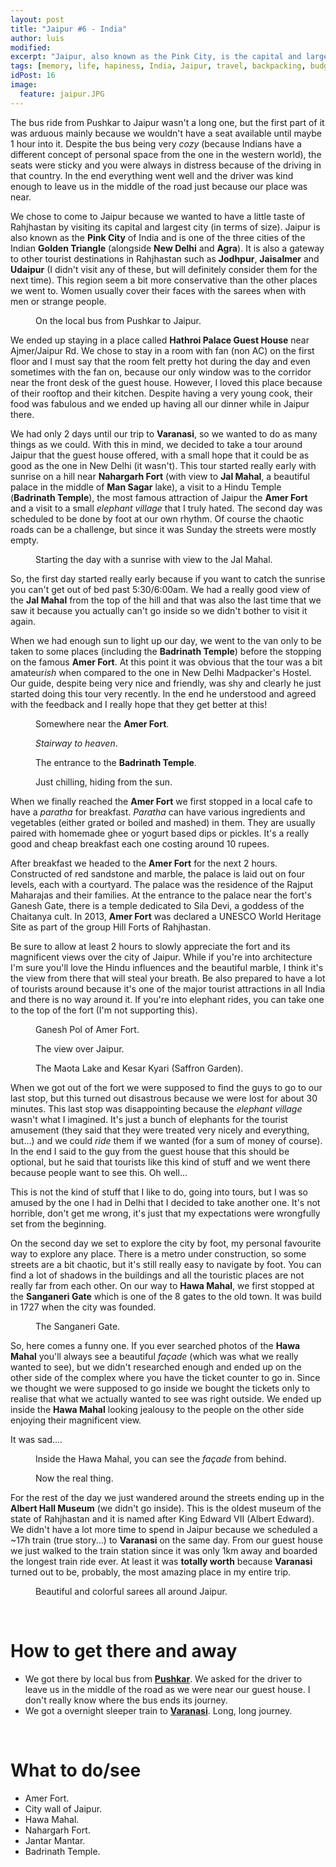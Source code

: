 ```yaml
---
layout: post
title: "Jaipur #6 - India"
author: luis
modified:
excerpt: "Jaipur, also known as the Pink City, is the capital and largest city (in size) of the Indian state of Rahjhastan in Northern India."
tags: [memory, life, hapiness, India, Jaipur, travel, backpacking, budget, asia]
idPost: 16
image:
  feature: jaipur.JPG
---
```


The bus ride from Pushkar to Jaipur wasn't a long one, but the first part of it was arduous mainly because we wouldn't have a seat available until maybe 1 hour into it. Despite the bus being very <i>cozy</i> (because Indians have a different concept of personal space from the one in the western world), the seats were sticky and you were always in distress because of the driving in that country. In the end everything went well and the driver was kind enough to leave us in the middle of the road just because our place was near.

We chose to come to Jaipur because we wanted to have a little taste of Rahjhastan by visiting its capital and largest city (in terms of size). Jaipur is also known as the <b>Pink City</b> of India and is one of the three cities of the Indian <b>Golden Triangle</b> (alongside <b>New Delhi</b> and <b>Agra</b>). It is also a gateway to other tourist destinations in Rahjhastan such as <b>Jodhpur</b>, <b>Jaisalmer</b> and <b>Udaipur</b> (I didn't visit any of these, but will definitely consider them for the next time). This region seem a bit more conservative than the other places we went to. Women usually cover their faces with the sarees when with men or strange people.

<figure>
	<a href="../images/india/Jaipur/jaipur1.JPG"><img src="../images/blank.JPG" alt="" data-echo="../images/india/Jaipur/jaipur1.JPG"></a>
	<figcaption>On the local bus from Pushkar to Jaipur.</figcaption>
</figure>

We ended up staying in a place called <b>Hathroi Palace Guest House</b> near Ajmer/Jaipur Rd. We chose to stay in a room with fan (non AC) on the first floor and I must say that the room felt pretty hot during the day and even sometimes with the fan on, because our only window was to the corridor near the front desk of the guest house. However, I loved this place because of their rooftop and their kitchen. Despite having a very young cook, their food was fabulous and we ended up having all our dinner while in Jaipur there.

We had only 2 days until our trip to <b>Varanasi</b>, so we wanted to do as many things as we could. With this in mind, we decided to take a tour around Jaipur that the guest house offered, with a small hope that it could be as good as the one in New Delhi (it wasn't). This tour started really early with sunrise on a hill near <b>Nahargarh Fort</b> (with view to <b>Jal Mahal</b>, a beautiful palace in the middle of <b>Man Sagar</b> lake), a visit to a Hindu Temple (<b>Badrinath Temple</b>), the most famous attraction of Jaipur the <b>Amer Fort</b> and a visit to a small <i>elephant village</i> that I truly hated. The second day was scheduled to be done by foot at our own rhythm. Of course the chaotic roads can be a challenge, but since it was Sunday the streets were mostly empty.

<figure>
	<a href="../images/india/Jaipur/jaipur2.JPG"><img src="../images/blank.JPG" alt="" data-echo="../images/india/Jaipur/jaipur2.JPG"></a>
	<figcaption>Starting the day with a sunrise with view to the Jal Mahal.</figcaption>
</figure>

So, the first day started really early because if you want to catch the sunrise you can't get out of bed past 5:30/6:00am. We had a really good view of the <b>Jal Mahal</b> from the top of the hill and that was also the last time that we saw it because you actually can't go inside so we didn't bother to visit it again.

When we had enough sun to light up our day, we went to the van only to be taken to some places (including the <b>Badrinath Temple</b>) before the stopping on the famous <b>Amer Fort</b>. At this point it was obvious that the tour was a bit amateur<i>ish</i> when compared to the one in New Delhi Madpacker's Hostel. Our guide, despite being very nice and friendly, was shy and clearly he just started doing this tour very recently. In the end he understood and agreed with the feedback and I really hope that they get better at this!

<figure>
	<a href="../images/india/Jaipur/jaipur3.JPG"><img src="../images/blank.JPG" alt="" data-echo="../images/india/Jaipur/jaipur3.JPG"></a>
	<figcaption>Somewhere near the <b>Amer Fort</b>.</figcaption>
</figure>

<figure>
	<a href="../images/india/Jaipur/jaipur4.JPG"><img src="../images/blank.JPG" alt="" data-echo="../images/india/Jaipur/jaipur4.JPG"></a>
	<figcaption><i>Stairway to heaven</i>.</figcaption>
</figure>

<figure>
	<a href="../images/india/Jaipur/jaipur5.JPG"><img src="../images/blank.JPG" alt="" data-echo="../images/india/Jaipur/jaipur5.JPG"></a>
	<figcaption>The entrance to the <b>Badrinath Temple</b>.</figcaption>
</figure>

<figure>
	<a href="../images/india/Jaipur/jaipur6.JPG"><img src="../images/blank.JPG" alt="" data-echo="../images/india/Jaipur/jaipur6.JPG"></a>
	<figcaption>Just chilling, hiding from the sun.</figcaption>
</figure>

When we finally reached the <b>Amer Fort</b> we first stopped in a local cafe to have a <i>paratha</i> for breakfast. <i>Paratha</i> can have various ingredients and vegetables (either grated or boiled and mashed) in them. They are usually paired with homemade ghee or yogurt based dips or pickles. It's a really good and cheap breakfast each one costing around 10 rupees.

After breakfast we headed to the <b>Amer Fort</b> for the next 2 hours. Constructed of red sandstone and marble, the palace is laid out on four levels, each with a courtyard. The palace was the residence of the Rajput Maharajas and their families. At the entrance to the palace near the fort's Ganesh Gate, there is a temple dedicated to Sila Devi, a goddess of the Chaitanya cult. In 2013, <b>Amer Fort</b> was declared a UNESCO World Heritage Site as part of the group Hill Forts of Rahjhastan.

Be sure to allow at least 2 hours to slowly appreciate the fort and its magnificent views over the city of Jaipur. While if you're into architecture I'm sure you'll love the Hindu influences and the beautiful marble, I think it's the view from there that will steal your breath. Be also prepared to have a lot of tourists around because it's one of the major tourist attractions in all India and there is no way around it. If you're into elephant rides, you can take one to the top of the fort (I'm not supporting this).

<figure>
	<a href="../images/india/Jaipur/jaipur7.JPG"><img src="../images/blank.JPG" alt="" data-echo="../images/india/Jaipur/jaipur7.JPG"></a>
	<figcaption>Ganesh Pol of Amer Fort.</figcaption>
</figure>

<figure>
	<a href="../images/india/Jaipur/jaipur8.JPG"><img src="../images/blank.JPG" alt="" data-echo="../images/india/Jaipur/jaipur8.JPG"></a>
	<figcaption>The view over Jaipur.</figcaption>
</figure>

<figure>
	<a href="../images/india/Jaipur/jaipur9.JPG"><img src="../images/blank.JPG" alt="" data-echo="../images/india/Jaipur/jaipur9.JPG"></a>
	<figcaption>The Maota Lake and Kesar Kyari (Saffron Garden).</figcaption>
</figure>

When we got out of the fort we were supposed to find the guys to go to our last stop, but this turned out disastrous because we were lost for about 30 minutes. This last stop was disappointing because the <i>elephant village</i> wasn't what I imagined. It's just a bunch of elephants for the tourist amusement (they said that they were treated very nicely and everything, but...) and we could <i>ride</i> them if we wanted (for a sum of money of course). In the end I said to the guy from the guest house that this should be optional, but he said that tourists like this kind of stuff and we went there because people want to see this. Oh well...

This is not the kind of stuff that I like to do, going into tours, but I was so amused by the one I had in Delhi that I decided to take another one. It's not horrible, don't get me wrong, it's just that my expectations were wrongfully set from the beginning.

On the second day we set to explore the city by foot, my personal favourite way to explore any place. There is a metro under construction, so some streets are a bit chaotic, but it's still really easy to navigate by foot. You can find a lot of shadows in the buildings and all the touristic places are not really far from each other. On our way to <b>Hawa Mahal</b>, we first stopped at the <b>Sanganeri Gate</b> which is one of the 8 gates to the old town. It was build in 1727 when the city was founded.

<figure>
	<a href="../images/india/Jaipur/jaipur10.JPG"><img src="../images/blank.JPG" alt="" data-echo="../images/india/Jaipur/jaipur10.JPG"></a>
	<figcaption>The Sanganeri Gate.</figcaption>
</figure>

So, here comes a funny one. If you ever searched photos of the <b>Hawa Mahal</b> you'll always see a beautiful <i>façade</i> (which was what we really wanted to see), but we didn't researched enough and ended up on the other side of the complex where you have the ticket counter to go in. Since we thought we were supposed to go inside we bought the tickets only to realise that what we actually wanted to see was right outside. We ended up inside the <b>Hawa Mahal</b> looking jealousy to the people on the other side enjoying their magnificent view.

It was sad....

<figure>
	<a href="../images/india/Jaipur/jaipur11.JPG"><img src="../images/blank.JPG" alt="" data-echo="../images/india/Jaipur/jaipur11.JPG"></a>
	<figcaption>Inside the Hawa Mahal, you can see the <i>façade</i> from behind.</figcaption>
</figure>

<figure>
	<a href="../images/india/Jaipur/jaipur12.JPG"><img src="../images/blank.JPG" alt="" data-echo="../images/india/Jaipur/jaipur12.JPG"></a>
	<figcaption>Now the real thing.</figcaption>
</figure>

For the rest of the day we just wandered around the streets ending up in the <b>Albert Hall Museum</b> (we didn't go inside). This is the oldest museum of the state of Rahjhastan and it is named after King Edward VII (Albert Edward). We didn't have a lot more time to spend in Jaipur because we scheduled a ~17h train (true story...) to <b>Varanasi</b> on the same day. From our guest house we just walked to the train station since it was only 1km away and boarded the longest train ride ever. At least it was <b>totally worth</b> because <b>Varanasi</b> turned out to be, probably, the most amazing place in my entire trip.

<figure>
	<a href="../images/india/Jaipur/jaipur13.JPG"><img src="../images/blank.JPG" alt="" data-echo="../images/india/Jaipur/jaipur13.JPG"></a>
	<figcaption>Beautiful and colorful sarees all around Jaipur.</figcaption>
</figure>

<br>
<h1>How to get there and away</h1>
<ul>
<li>We got there by local bus from <b><a href="{{site.url}}/Pushkar" target="_blank">Pushkar</a></b>. We asked for the driver to leave us in the middle of the road as we were near our guest house. I don't really know where the bus ends its journey.</li>
<li>We got a overnight sleeper train to <b><a href="{{site.url}}/Varanasi" target="_blank">Varanasi</a></b>. Long, long journey.</li>
</ul>

<br>
<h1>What to do/see</h1>
<ul>
<li>Amer Fort.</li>
<li>City wall of Jaipur.</li>
<li>Hawa Mahal.</li>
<li>Nahargarh Fort.</li>
<li>Jantar Mantar.</li>
<li>Badrinath Temple.</li>
</ul>